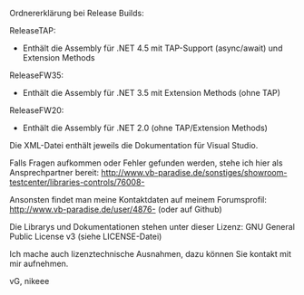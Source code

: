 
Ordnererklärung bei Release Builds:

ReleaseTAP:
- Enthält die Assembly für .NET 4.5 mit TAP-Support (async/await) und Extension Methods

ReleaseFW35:
- Enthält die Assembly für .NET 3.5 mit Extension Methods (ohne TAP)

ReleaseFW20:
- Enthält die Assembly für .NET 2.0 (ohne TAP/Extension Methods)

Die XML-Datei enthält jeweils die Dokumentation für Visual Studio.

Falls Fragen aufkommen oder Fehler gefunden werden, stehe ich hier als Ansprechpartner bereit:
http://www.vb-paradise.de/sonstiges/showroom-testcenter/libraries-controls/76008-

Ansonsten findet man meine Kontaktdaten auf meinem Forumsprofil:
http://www.vb-paradise.de/user/4876-
(oder auf Github)

Die Librarys und Dokumentationen stehen unter dieser Lizenz:
GNU General Public License v3 (siehe LICENSE-Datei)

Ich mache auch lizenztechnische Ausnahmen, dazu können Sie kontakt mit mir aufnehmen.

vG,
nikeee
